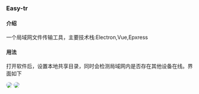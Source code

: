 ### Easy-tr

#### 介绍
一个局域网文件传输工具，主要技术栈:Electron,Vue,Epxress

#### 用法
打开软件后，设置本地共享目录，同时会检测局域网内是否存在其他设备在线。界面如下


<image style="border-radius: 10px;" src="./public/image1.png">
<image style="border-radius: 10px;" src="./public/image3.png">